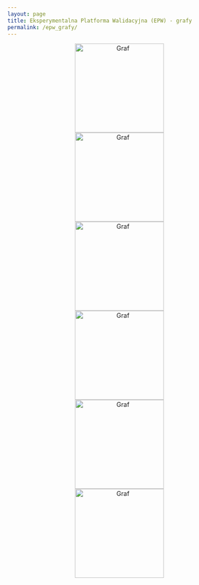 ```yaml
---
layout: page
title: Eksperymentalna Platforma Walidacyjna (EPW) - grafy
permalink: /epw_grafy/
---
```


<div style="text-align:center"><img src="{{ site.baseurl }}/images/epw/grafX_a.png" onclick="toggle()" alt="Graf" style="width: 200px;"/></div>

<div style="text-align:center"><img src="{{ site.baseurl }}/images/epw/grafX_.png" onclick="toggle()" alt="Graf" style="width: 200px;"/></div>

<div style="text-align:center"><img src="{{ site.baseurl }}/images/epw/grafXcolor_a.png" onclick="toggle()" alt="Graf" style="width: 200px;"/></div>

<div style="text-align:center"><img src="{{ site.baseurl }}/images/epw/grafXcolor_b.png" onclick="toggle()" alt="Graf" style="width: 200px;"/></div>

<div style="text-align:center"><img src="{{ site.baseurl }}/images/epw/grafXcolor2_a.png" onclick="toggle()" alt="Graf" style="width: 200px;"/></div>

<div style="text-align:center"><img src="{{ site.baseurl }}/images/epw/grafXcolor2_b.png" onclick="toggle()" alt="Graf" style="width: 200px;"/></div>
